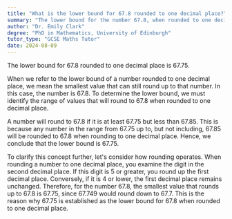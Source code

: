 ```yaml
---
title: "What is the lower bound for 67.8 rounded to one decimal place?"
summary: "The lower bound for the number 67.8, when rounded to one decimal place, is 67.75."
author: "Dr. Emily Clark"
degree: "PhD in Mathematics, University of Edinburgh"
tutor_type: "GCSE Maths Tutor"
date: 2024-08-09
---
```


The lower bound for $67.8$ rounded to one decimal place is $67.75$.

When we refer to the lower bound of a number rounded to one decimal place, we mean the smallest value that can still round up to that number. In this case, the number is $67.8$. To determine the lower bound, we must identify the range of values that will round to $67.8$ when rounded to one decimal place.

A number will round to $67.8$ if it is at least $67.75$ but less than $67.85$. This is because any number in the range from $67.75$ up to, but not including, $67.85$ will be rounded to $67.8$ when rounding to one decimal place. Hence, we conclude that the lower bound is $67.75$.

To clarify this concept further, let's consider how rounding operates. When rounding a number to one decimal place, you examine the digit in the second decimal place. If this digit is $5$ or greater, you round up the first decimal place. Conversely, if it is $4$ or lower, the first decimal place remains unchanged. Therefore, for the number $67.8$, the smallest value that rounds up to $67.8$ is $67.75$, since $67.749$ would round down to $67.7$. This is the reason why $67.75$ is established as the lower bound for $67.8$ when rounded to one decimal place.
    